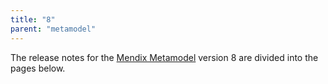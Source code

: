 ```yaml
---
title: "8"
parent: "metamodel"
---
```


The release notes for the [Mendix Metamodel](/apidocs-mxsdk/mxsdk/understanding-the-metamodel) version 8 are divided into the pages below.
